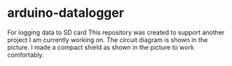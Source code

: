 # arduino-datalogger
For logging data to SD card
This repository was created to support another project I am currently working on. The circuit diagram is shown in the picture. I made a compact shield as shown in the picture to work comfortably.

